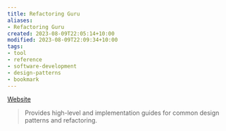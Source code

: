```yaml
---
title: Refactoring Guru
aliases:
- Refactoring Guru
created: 2023-08-09T22:05:14+10:00
modified: 2023-08-09T22:09:34+10:00
tags:
- tool
- reference
- software-development
- design-patterns
- bookmark
---
```

[Website](https://refactoring.guru/)

> Provides high-level and implementation guides for common design patterns and refactoring.